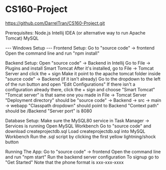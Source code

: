 # CS160-Project
https://github.com/DarrelTran/CS160-Project.git

Prerequisites: 
  Node.js
  Intellij IDEA (or alternative way to run Apache Tomcat)
  MySQL

--- Windows Setup ---
Frontend Setup:
  Go to "source code" -> frontend
  Open the command line and run "npm install"

Backend Setup:
  Open "source code" -> Backend in Intellij
  Go to File -> Plugins and install Smart Tomcat
  After it's installed, go to File -> Tomcat Server and click the + sign
    Make it point to the apache tomcat folder inside "source code" -> Backend (if it isn't already)
  Go to the dropdown to the left of the run button and open "Edit Configurations"
  If there isn't a configuration already there, click the + sign and choose "Smart Tomcat"
    "Tomcat server" is that same one you made in File -> Tomcat Server
    "Deployment directory" should be "source code" -> Backend -> src -> main -> webapp
    "Classpath dropdown" should point to Backend
    "Context path" should be /Backend
    "Server port" is 8080

Database Setup:
  Make sure the MySQL80 service in Task Manager -> Services is running
  Open MySQL Workbench
  Go to "source code" and download createprojectdb.sql
  Load createprojectdb.sql into MySQL Workbench
  Run the .sql script by clicking the first yellow lightning/shock button

Running The App:
  Go to "source code" -> frontend
  Open the command line and run "npm start"
  Run the backend server configuration
  To signup go to "Get Started"
    Note that the phone format is xxx-xxx-xxxx
